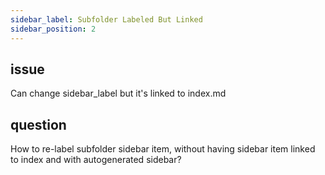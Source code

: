 ```yaml
---
sidebar_label: Subfolder Labeled But Linked
sidebar_position: 2
---
```


## issue

Can change sidebar_label but it's linked to index.md

## question

How to re-label subfolder sidebar item, without having sidebar item linked to index and with autogenerated sidebar?